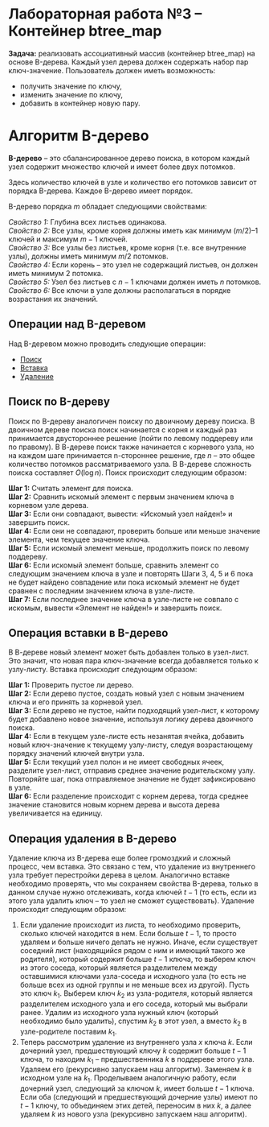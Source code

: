 # Лабораторная работа №3 – Контейнер btree_map

**Задача:** реализовать ассоциативный массив (контейнер btree_map) на основе B-дерева. Каждый узел дерева должен содержать набор пар ключ-значение. 
Пользователь должен иметь возможность: 
- получить значение по ключу, 
- изменить значение по ключу, 
- добавить в контейнер новую пару.

# Алгоритм B-дерево

**B-дерево** – это сбалансированное дерево поиска, в котором каждый узел содержит множество ключей и имеет более двух потомков.

Здесь количество ключей в узле и количество его потомков зависит от порядка B-дерева. Каждое B-дерево имеет порядок.

B-дерево порядка $m$ обладает следующими свойствами:

*Свойство 1:* Глубина всех листьев одинакова.\
*Свойство 2:* Все узлы, кроме корня должны иметь как минимум $(m/2) – 1$ ключей и максимум $m-1$ ключей.\
*Свойство 3:* Все узлы без листьев, кроме корня (т.е. все внутренние узлы), должны иметь минимум $m/2$ потомков.\
*Свойство 4:* Если корень – это узел не содержащий листьев, он должен иметь минимум 2 потомка.\
*Свойство 5:* Узел без листьев с $n-1$ ключами должен иметь $n$ потомков.\
*Свойство 6:* Все ключи в узле должны располагаться в порядке возрастания их значений.

## Операции над B-деревом

Над B-деревом можно проводить следующие операции:

- [Поиск](#поиск-по-b-дереву)
- [Вставка](#операция-вставки-в-b-дерево)
- [Удаление](#операция-удаления-в-b-дерево)

## Поиск по B-дереву

Поиск по B-дереву аналогичен поиску по двоичному дереву поиска. В двоичном дереве поиска поиск начинается с корня и каждый раз принимается двустороннее решение (пойти по левому поддереву или по правому). В В-дереве поиск также начинается с корневого узла, но на каждом шаге принимается n-стороннее решение, где $n$ – это общее количество потомков рассматриваемого узла. В В-дереве сложность поиска составляет $O(\log{n})$. Поиск происходит следующим образом:

**Шаг 1:** Считать элемент для поиска.\
**Шаг 2:** Сравнить искомый элемент с первым значением ключа в корневом узле дерева.\
**Шаг 3:** Если они совпадают, вывести: «Искомый узел найден!» и завершить поиск.\
**Шаг 4:** Если они не совпадают, проверить больше или меньше значение элемента, чем текущее значение ключа.\
**Шаг 5:** Если искомый элемент меньше, продолжить поиск по левому поддереву.\
**Шаг 6:** Если искомый элемент больше, сравнить элемент со следующим значением ключа в узле и повторять Шаги 3, 4, 5 и 6 пока не будет найдено совпадение или пока искомый элемент не будет сравнен с последним значением ключа в узле-листе.\
**Шаг 7:** Если последнее значение ключа в узле-листе не совпало с искомым, вывести «Элемент не найден!» и завершить поиск.

## Операция вставки в B-дерево

В В-дереве новый элемент может быть добавлен только в узел-лист. Это значит, что новая пара ключ-значение всегда добавляется только к узлу-листу. Вставка происходит следующим образом:

**Шаг 1:** Проверить пустое ли дерево.\
**Шаг 2:** Если дерево пустое, создать новый узел с новым значением ключа и его принять за корневой узел.\
**Шаг 3:** Если дерево не пустое, найти подходящий узел-лист, к которому будет добавлено новое значение, используя логику дерева двоичного поиска.\
**Шаг 4:** Если в текущем узле-листе есть незанятая ячейка, добавить новый ключ-значение к текущему узлу-листу, следуя возрастающему порядку значений ключей внутри узла.\
**Шаг 5:** Если текущий узел полон и не имеет свободных ячеек, разделите узел-лист, отправив среднее значение родительскому узлу. Повторяйте шаг, пока отправляемое значение не будет зафиксировано в узле.\
**Шаг 6:** Если разделение происходит с корнем дерева, тогда среднее значение становится новым корнем дерева и высота дерева увеличивается на единицу.

## Операция удаления в B-дерево

Удаление ключа из B-дерева еще более громоздкий и сложный процесс, чем вставка. Это связано с тем, что удаление из внутреннего узла требует перестройки дерева в целом. Аналогично вставке необходимо проверять, что мы сохраняем свойства B-дерева, только в данном случае нужно отслеживать, когда ключей $t-1$ (то есть, если из этого узла удалить ключ – то узел не сможет существовать). Удаление происходит следующим образом:

1. Если удаление происходит из листа, то необходимо проверить, сколько ключей находится в нем. Если больше $t-1$, то просто удаляем и больше ничего делать не нужно. Иначе, если существует соседний лист (находящийся рядом с ним и имеющий такого же родителя), который содержит больше $t-1$ ключа, то выберем ключ из этого соседа, который является разделителем между оставшимися ключами узла-соседа и исходного узла (то есть не больше всех из одной группы и не меньше всех из другой). Пусть это ключ $k_1$. Выберем ключ $k_2$ из узла-родителя, который является разделителем исходного узла и его соседа, который мы выбрали ранее. Удалим из исходного узла нужный ключ (который необходимо было удалить), спустим $k_2$ в этот узел, а вместо $k_2$ в узле-родителе поставим $k_1$.
2. Теперь рассмотрим удаление из внутреннего узла $x$ ключа $k$. Если дочерний узел, предшествующий ключу $k$ содержит больше $t-1$ ключа, то находим $k_1$ – предшественника $k$ в поддереве этого узла. Удаляем его (рекурсивно запускаем наш алгоритм). Заменяем $k$ в исходном узле на $k_1$. Проделываем аналогичную работу, если дочерний узел, следующий за ключом $k$, имеет больше $t-1$ ключа. Если оба (следующий и предшествующий дочерние узлы) имеют по $t-1$ ключу, то объединяем этих детей, переносим в них $k$, а далее удаляем $k$ из нового узла (рекурсивно запускаем наш алгоритм). 
